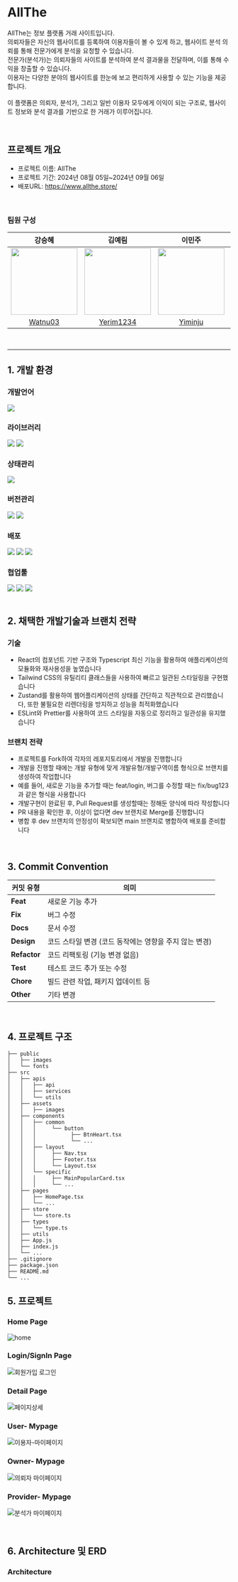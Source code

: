 <div align="left">
  <h1>AllThe</h1>
  <p>AllThe는 정보 플랫폼 거래 사이트입니다.
  <br/>의뢰자들은 자신의 웹사이트를 등록하여 이용자들이 볼 수 있게 하고, 웹사이트 분석 의뢰를 통해 전문가에게 분석을 요청할 수 있습니다.
  <br/>전문가(분석가)는 의뢰자들의 사이트를 분석하여 분석 결과물을 전달하며, 이를 통해 수익을 창출할 수 있습니다.
  <br/>이용자는 다양한 분야의 웹사이트를 한눈에 보고 편리하게 사용할 수 있는 기능을 제공합니다.
  <br/>
  <br/>이 플랫폼은 의뢰자, 분석가, 그리고 일반 이용자 모두에게 이익이 되는 구조로, 웹사이트 정보와 분석 결과를 기반으로 한 거래가 이루어집니다.</p>
</div>

<br/>

## 프로젝트 개요
- 프로젝트 이름: AllThe
- 프로젝트 기간: 2024년 08월 05일~2024년 09월 06일
- 배포URL: https://www.allthe.store/

<br/>

### 팀원 구성
| **강승혜** | **김예림** | **이민주** | **이희주** |
|:---------:|:---------:|:---------:|:---------:|
| <img src="https://avatars.githubusercontent.com/u/107114225?v=4" width="150"> | <img src="https://avatars.githubusercontent.com/u/162017639?v=4" width="150"> | <img src="https://avatars.githubusercontent.com/u/97680688?v=4" width="150"> | <img src="https://avatars.githubusercontent.com/u/164333745?v=4" width="150"> |
| [Watnu03](https://github.com/Watnu03) | [Yerim1234](https://github.com/Yerim1234) | [Yiminju](https://github.com/Yiminju) | [h22jul22](https://github.com/h22jul22) |

<br/>

***

## 1. 개발 환경
### 개발언어
<div>
  <img src="https://img.shields.io/badge/typescript-3178C6?style=for-the-badge&logo=typescript&logoColor=white"/>
</div>

### 라이브러리
<div>
  <img src="https://img.shields.io/badge/React-20232A?style=for-the-badge&logo=react&logoColor=61DAFB"/>
  <img src="https://img.shields.io/badge/Tailwind css-06B6D4?style=for-the-badge&logo=tailwindcss&logoColor=white">
</div>

### 상태관리
<div>
  <img src="https://img.shields.io/badge/zustand-FF6900?style=for-the-badge">
</div>

### 버전관리
<div>
  <img src="https://img.shields.io/badge/github-181717?style=for-the-badge&logo=github&logoColor=white">
  <img src="https://img.shields.io/badge/github Actions-2088FF?style=for-the-badge&logo=githubactions&logoColor=white">
</div>

### 배포
<div>
  <img src="https://img.shields.io/badge/AWS S3-569A31?style=for-the-badge&logo=amazons3&logoColor=white">
  <img src="https://img.shields.io/badge/AWS Cloudfront-FF4F8B?style=for-the-badge">
  <img src="https://img.shields.io/badge/AWS Route53-8C4FFF?style=for-the-badge&logo=amazonroute53&logoColor=white">
</div>

### 협업툴
<div>
  <img src="https://img.shields.io/badge/discord-5865F2?style=for-the-badge&logo=discord&logoColor=white">
  <img src="https://img.shields.io/badge/Zep-6D1ED4?style=for-the-badge">
  <img src="https://img.shields.io/badge/figma-F24E1E?style=for-the-badge&logo=figma&logoColor=white">
</div>

<br/>

## 2. 채택한 개발기술과 브랜치 전략
### 기술
- React의 컴포넌트 기반 구조와 Typescript 최신 기능을 활용하여 애플리케이션의 모듈화와 재사용성을 높였습니다
- Tailwind CSS의 유틸리티 클래스들을 사용하여 빠르고 일관된 스타일링을 구현했습니다
- Zustand를 활용하여 웹어플리케이션의 상태를 간단하고 직관적으로 관리했습니다, 또한 불필요한 리렌더링을 방지하고 성능을 최적화했습니다
- ESLint와 Prettier를 사용하여 코드 스타일을 자동으로 정리하고 일관성을 유지했습니다

### 브랜치 전략
- 프로젝트를 Fork하여 각자의 레포지토리에서 개발을 진행합니다
- 개발을 진행할 때에는 개발 유형에 맞게 개발유형/개발구역이름 형식으로 브랜치를 생성하여 작업합니다
- 예를 들어, 새로운 기능을 추가할 때는 feat/login, 버그를 수정할 때는 fix/bug123과 같은 형식을 사용합니다
- 개발구현이 완료된 후, Pull Request를 생성할때는 정해둔 양식에 따라 작성합니다
- PR 내용을 확인한 후, 이상이 없다면 dev 브랜치로 Merge를 진행합니다
- 병합 후 dev 브랜치의 안정성이 확보되면 main 브랜치로 병합하여 배포를 준비합니다

<br/>

## 3. Commit Convention
| 커밋 유형      | 의미                                     | 
|--------------|------------------------------------------|
| **Feat**     | 새로운 기능 추가                         |  
| **Fix**      | 버그 수정                        |  
| **Docs**     | 문서 수정                                | 
| **Design**   | 코드 스타일 변경 (코드 동작에는 영향을 주지 않는 변경) | 
| **Refactor** | 코드 리팩토링 (기능 변경 없음)    |  
| **Test**     | 테스트 코드 추가 또는 수정          | 
| **Chore**    | 빌드 관련 작업, 패키지 업데이트 등           | 
| **Other**    | 기타 변경   | 

<br/>

## 4. 프로젝트 구조
```
├── public
│   ├── images
│   └── fonts
├── src
│   ├── apis
│   │   ├── api
│   │   ├── services
│   │   └── utils
│   ├── assets
│   │   ├── images
│   ├── components
│   │   ├── common
│   │   │     └── button
│   │   │           ├── BtnHeart.tsx
│   │   │           └── ...
│   │   ├── layout
│   │   │     ├── Nav.tsx
│   │   │     ├── Footer.tsx
│   │   │     └── Layout.tsx
│   │   └── specific
│   │   │     ├── MainPopularCard.tsx
│   │   │     └── ...
│   ├── pages
│   │   ├── HomePage.tsx
│   │   └── ...
│   ├── store
│   │   └── store.ts
│   ├── types
│   │   └── type.ts
│   ├── utils
│   ├── App.js
│   ├── index.js
│   └── ...
├── .gitignore
├── package.json
├── README.md
└── ... 
```

## 5. 프로젝트
### Home Page
![home](https://github.com/user-attachments/assets/e4162863-9b6f-439f-902d-8c8d889d80e4)


### Login/SignIn Page
![회원가입 로그인](https://github.com/user-attachments/assets/6e8dec40-4d42-47d9-83ed-a7a1c1a6f1c7)


### Detail Page
![페이지상세](https://github.com/user-attachments/assets/dab6be61-d415-4a13-8a7f-49678babee8e)


### User- Mypage
![이용자-마이페이지](https://github.com/user-attachments/assets/b56b27d9-63be-45e6-bf29-9eedbdc1a6ff)


### Owner- Mypage
![의뢰자 마이페이지](https://github.com/user-attachments/assets/30804aa5-292e-4654-bd7d-2cbf7715c272)


### Provider- Mypage
![분석가 마이페이지](https://github.com/user-attachments/assets/485aca91-93f4-4a70-a9a6-fb8ad6e05edf)



<br/>

## 6. Architecture 및 ERD
### Architecture



